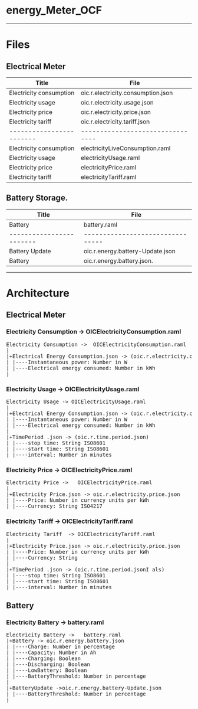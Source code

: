 # energy_Meter_OCF

____

# Files
## Electrical Meter 
| Title | File |
|------------------------|--------------------------------|
|Electricity consumption | oic.r.electricity.consumption.json |
|Electricity usage       | oic.r.electricity.usage.json |
|Electricity price       | oic.r.electricity.price.json |
|Electricity tariff      | oic.r.electricity.tariff.json |
|------------------------|--------------------------------|
|Electricity consumption | electricityLiveConsumption.raml| 
|Electricity usage       | electricityUsage.raml |
|Electricity price       | electricityPrice.raml |
|Electricity tariff      | electricityTariff.raml |

## Battery Storage. 
 
| Title | File |
|------------------------|--------------------------------|
|Battery                 | battery.raml 
|------------------------|--------------------------------|
|Battery Update          | oic.r.energy.battery-Update.json|
|Battery                 | oic.r.energy.battery.json. |
 
___
# Architecture

## Electrical Meter

### Electricity Consumption ->  OICElectricityConsumption.raml
<pre>
Electricity Consumption ->  OICElectricityConsumption.raml
|
|+Electrical Energy Consumption.json -> (oic.r.electricity.consumption.json)
| |----Instantaneous power: Number in W
| |----Electrical energy consumed: Number in kWh
|
</pre>
 

### Electricity Usage -> OICElectricityUsage.raml
<pre>
Electricity Usage -> OICElectricityUsage.raml
|
|+Electrical Energy Consumption.json -> (oic.r.electricity.consumption.json)
| |----Instantaneous power: Number in W
| |----Electrical energy consumed: Number in kWh
|
|+TimePeriod .json -> (oic.r.time.period.json)
| |----stop time: String ISO8601
| |----start time: String ISO8601
| |----interval: Number in minutes
</pre>

### Electricity Price ->   OICElectricityPrice.raml
<pre>
Electricity Price ->   OICElectricityPrice.raml
|
|+Electricity Price.json -> oic.r.electricity.price.json
| |----Price: Number in currency units per kWh
| |----Currency: String ISO4217 
</pre>

 
 ### Electricity Tariff  -> OICElectricityTariff.raml
<pre>
Electricity Tariff  -> OICElectricityTariff.raml
|
|+Electricity Price.json -> oic.r.electricity.price.json
| |----Price: Number in currency units per kWh  
| |----Currency: String
|
|+TimePeriod .json -> (oic.r.time.period.jsonI als)
| |----stop time: String ISO8601
| |----start time: String ISO8601
| |----interval: Number in minutes  
</pre>


## Battery

### Electricity Battery ->   battery.raml
<pre>
Electricity Battery ->   battery.raml
|+Battery -> oic.r.energy.battery.json
| |----Charge: Number in percentage
| |----Capacity: Number in Ah
| |----Charging: Boolean
| |----Discharging: Boolean
| |----LowBattery: Boolean
| |----BatteryThreshold: Number in percentage
|
|+BatteryUpdate ->oic.r.energy.battery-Update.json
| |----BatteryThreshold: Number in percentage
|
</pre>

